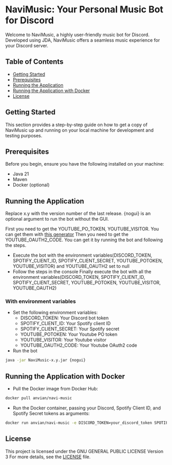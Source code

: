 # NaviMusic: Your Personal Music Bot for Discord

Welcome to NaviMusic, a highly user-friendly music bot for Discord. Developed using JDA, NaviMusic offers a
seamless music experience for your Discord server.

## Table of Contents

- [Getting Started](#getting-started)
- [Prerequisites](#prerequisites)
- [Running the Application](#running-the-application)
- [Running the Application with Docker](#running-the-application-with-docker)
- [License](#license)

## Getting Started

This section provides a step-by-step guide on how to get a copy of NaviMusic up and running on your local machine for
development and testing purposes.

## Prerequisites

Before you begin, ensure you have the following installed on your machine:

- Java 21
- Maven
- Docker (optional)

## Running the Application

Replace x.y with the version number of the last release.
{nogui} is an optional argument to run the bot without the GUI.

First you need to get the YOUTUBE_PO_TOKEN, YOUTUBE_VISITOR. You can get them with [this generator](https://github.com/iv-org/youtube-trusted-session-generator)
Then you need to get the YOUTUBE_OAUTH2_CODE. You can get it by running the bot and following the steps.
  - Execute the bot with the environment variables(DISCORD_TOKEN, SPOTIFY_CLIENT_ID, SPOTIFY_CLIENT_SECRET, YOUTUBE_POTOKEN, YOUTUBE_VISITOR) and YOUTUBE_OAUTH2 set to null
  - Follow the steps in the console
Finally execute the bot with all the environment variables(DISCORD_TOKEN, SPOTIFY_CLIENT_ID, SPOTIFY_CLIENT_SECRET, YOUTUBE_POTOKEN, YOUTUBE_VISITOR, YOUTUBE_OAUTH2)

### With environment variables

- Set the following environment variables:
    - DISCORD_TOKEN: Your Discord bot token
    - SPOTIFY_CLIENT_ID: Your Spotify client ID
    - SPOTIFY_CLIENT_SECRET: Your Spotify secret
    - YOUTUBE_POTOKEN: Your Youtube PO token
    - YOUTUBE_VISITOR: Your Youtube visitor
    - YOUTUBE_OAUTH2_CODE: Your Youtube OAuth2 code
- Run the bot

```bash
java -jar NaviMusic-x.y.jar {nogui}
```

## Running the Application with Docker

- Pull the Docker image from Docker Hub:

```bash
docker pull anvian/navi-music
```

- Run the Docker container, passing your Discord, Spotify Client ID, and Spotify Secret tokens as arguments:

```bash
docker run anvian/navi-music -e DISCORD_TOKEN=your_discord_token SPOTIFY_CLIENT_ID=your_spotify_client_id SPOTIFY_CLIENT_SECRET=your_spotify_secret YOUTUBE_POTOKEN=your_youtube_potoken YOUTUBE_VISITOR=your_youtube_visitor YOUTUBE_OAUTH2_CODE=your_youtube_oauth2_code
```

## License

This project is licensed under the GNU GENERAL PUBLIC LICENSE Version 3
For more details, see the [LICENSE](LICENSE) file.
